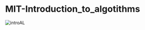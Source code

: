 # MIT-Introduction_to_algotithms
![introAL](https://user-images.githubusercontent.com/57889531/135742981-03bed25e-68fe-4342-8316-f6b937cfd0ef.jpg)
